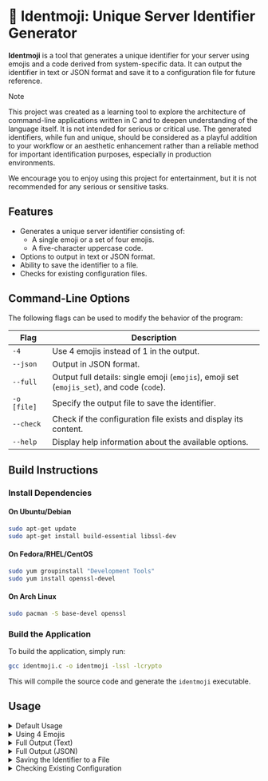 # 🫥 Identmoji: Unique Server Identifier Generator

**Identmoji** is a tool that generates a unique identifier for your server using emojis and a code derived from system-specific data. It can output the identifier in text or JSON format and save it to a configuration file for future reference.

> [!NOTE]  
> This project was created as a learning tool to explore the architecture of command-line applications written in C and to deepen understanding of the language itself. It is not intended for serious or critical use. The generated identifiers, while fun and unique, should be considered as a playful addition to your workflow or an aesthetic enhancement rather than a reliable method for important identification purposes, especially in production environments.
>
> We encourage you to enjoy using this project for entertainment, but it is not recommended for any serious or sensitive tasks.

## Features

- Generates a unique server identifier consisting of:
  - A single emoji or a set of four emojis.
  - A five-character uppercase code.
- Options to output in text or JSON format.
- Ability to save the identifier to a file.
- Checks for existing configuration files.

## Command-Line Options

The following flags can be used to modify the behavior of the program:

| **Flag**          | **Description**                                                                            |
|-------------------|--------------------------------------------------------------------------------------------|
| `-4`              | Use 4 emojis instead of 1 in the output.                                                   |
| `--json`          | Output in JSON format.                                                                     |
| `--full`          | Output full details: single emoji (`emojis`), emoji set (`emojis_set`), and code (`code`).  |
| `-o [file]`       | Specify the output file to save the identifier.                                             |
| `--check`         | Check if the configuration file exists and display its content.                             |
| `--help`          | Display help information about the available options.                                       |

## Build Instructions

### Install Dependencies

#### On Ubuntu/Debian

```bash
sudo apt-get update
sudo apt-get install build-essential libssl-dev
```

#### On Fedora/RHEL/CentOS

```bash
sudo yum groupinstall "Development Tools"
sudo yum install openssl-devel
```

#### On Arch Linux

```bash
sudo pacman -S base-devel openssl
```

### Build the Application

To build the application, simply run:

```bash
gcc identmoji.c -o identmoji -lssl -lcrypto
```

This will compile the source code and generate the `identmoji` executable.

## Usage

<details>
  <summary>Default Usage</summary>

By default, **identmoji** will generate an identifier with a single emoji and a five-character code.

```bash
./identmoji
```

**Example Output:**

```
Server Identifier: 💻A1B2C
```

</details>

<details>
  <summary>Using 4 Emojis</summary>

To generate an identifier with a set of four emojis, use the `-4` flag:

```bash
./identmoji -4
```

**Example Output:**

```
Server Identifier: 💻🐧💡🚀A1B2C
```

</details>

<details>
  <summary>Full Output (Text)</summary>

The `--full` flag provides a more detailed output with a single emoji, a set of four emojis, and the code:

```bash
./identmoji --full
```

**Example Output:**

```
Server Identifier: 💻
Server Identifier Set: 💻🐧💡🚀
Server Code: A1B2C
```

</details>

<details>
  <summary>Full Output (JSON)</summary>

To get the full output in JSON format, use both the `--json` and `--full` flags:

```bash
./identmoji --json --full
```

**Example Output:**

```json
{
  "emojis": "💻",
  "emojis_set": "💻🐧💡🚀",
  "code": "A1B2C"
}
```

</details>

<details>
  <summary>Saving the Identifier to a File</summary>

You can save the generated identifier to a file using the `-o` or `--output` flag:

```bash
./identmoji --json --full -o /path/to/identifier.json
```

This will save the JSON-formatted identifier to the specified file.

**Example Output:**

```
Configuration saved to /path/to/identifier.json
```

</details>

<details>
  <summary>Checking Existing Configuration</summary>

You can check if a configuration file exists and display its contents using the `--check` flag:

```bash
./identmoji --check
```

If the file exists, its contents will be displayed. If the file does not exist, you'll receive a message like:

```
No configuration found at /path/to/identifier.json
```

Also available with `-o` flag (but as an input file)

```bash
./identmoji --check -o /path/to/identifier.json
```

</details>